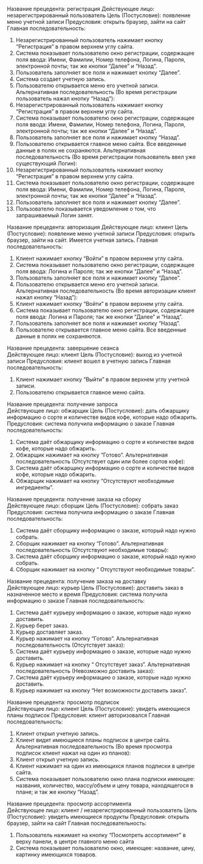 Название прецедента: регистрация 
Действующее лицо: незарегистрированный пользователь
Цель (Постусловие): появление меню учетной записи 
Предусловия: открыть браузер, зайти на сайт
Главная последовательность: 
1.	Незарегистрированный пользователь нажимает кнопку “Регистрация” в правом верхнем углу сайта.
2.	Система показывает пользователю окно регистрации, содержащее поля ввода: Имени, Фамилии, Номер телефона, Логина, Пароля, электронной почты; так же кнопки “Далее” и “Назад”.
3.	Пользователь заполняет все поля и нажимает кнопку “Далее”.
4.	Система создает учетную запись.
5.	 Пользователю открывается меню его учетной записи.
Альтернативная последовательность (Во время регистрации пользователь нажал кнопку “Назад”):
1.	Незарегистрированный пользователь нажимает кнопку “Регистрация” в правом верхнем углу сайта.
2.	Система показывает пользователю окно регистрации, содержащее поля ввода: Имени, Фамилии, Номер телефона, Логина, Пароля, электронной почты; так же кнопки “Далее” и “Назад”.
3.	Пользователь заполняет все поля и нажимает кнопку “Назад”.
4.	Пользователю открывается главное меню сайта. Все введенные данные в полях не сохраняются.
Альтернативная последовательность (Во время регистрации пользователь ввел уже существующий Логин): 
1.	Незарегистрированный пользователь нажимает кнопку “Регистрация” в правом верхнем углу сайта.
2.	Система показывает пользователю окно регистрации, содержащее поля ввода: Имени, Фамилии, Номер телефона, Логина, Пароля, электронной почты; так же кнопки “Далее” и “Назад”.
3.	Пользователь заполняет все поля и нажимает кнопку “Далее”.
4.	Пользователю показывается уведомление о том, что запрашиваемый Логин занят.






Название прецедента: авторизация 
Действующее лицо: клиент
Цель (Постусловие): появление меню учетной записи
Предусловия: открыть браузер, зайти на сайт. Имеется учетная запись.
Главная последовательность: 
1.	Клиент нажимает кнопку “Войти” в правом верхнем углу сайта.
2.	Система показывает пользователю окно регистрации, содержащее поля ввода: Логина и Пароля; так же кнопки “Далее” и “Назад”.
3.	Пользователь заполняет все поля и нажимает кнопку “Далее”.
4.	 Пользователю открывается меню его учетной записи.
Альтернативная последовательность (Во время авторизации клиент нажал кнопку “Назад”):
1.	Клиент нажимает кнопку “Войти” в правом верхнем углу сайта.
2.	Система показывает пользователю окно регистрации, содержащее поля ввода: Логина и Пароля; так же кнопки “Далее” и “Назад”.
3.	Пользователь заполняет все поля и нажимает кнопку “Назад”. 
4.	Пользователю открывается главное меню сайта. Все введенные данные в полях не сохраняются.





Название прецедента: завершение сеанса  
Действующее лицо: клиент
Цель (Постусловие): выход из учетной записи 
Предусловия: клиент вошел в учетную запись
Главная последовательность: 
1.	Клиент нажимает кнопку “Выйти” в правом верхнем углу учетной записи.
2.	Пользователю открывается главное меню сайта.



Название прецедента: получение запроса  
Действующее лицо: обжарщик
Цель (Постусловие): дать обжарщику информацию о сорте и количестве видов кофе, которые надо обжарить. 
Предусловия: система получила информацию о заказе
Главная последовательность: 
1.	Система даёт обжарщику информацию о сорте и количестве видов кофе, которые надо обжарить.
2.	Обжарщик нажимает на кнопку “Готово”.
Альтернативная последовательность (Отсутствует один или более сортов кофе):
1.	Система даёт обжарщику информацию о сорте и количестве видов кофе, которые надо обжарить.
2.	Обжарщик нажимает на кнопку “Отсутствуют необходимые ингредиенты”.



Название прецедента: получение заказа на сборку  
Действующее лицо: сборщик
Цель (Постусловие): собрать заказ 
Предусловия: система получила информацию о заказе
Главная последовательность: 
1.	Система даёт сборщику информацию о заказе, который надо нужно собрать.
2.	Сборщик нажимает на кнопку “Готово”.
Альтернативная последовательность (Отсутствуют необходимые товары):
1.	Система даёт сборщику информацию о заказе, который надо нужно собрать.
2.	Сборщик нажимает на кнопку “ Отсутствуют необходимые товары”.





Название прецедента: получение заказа на доставку  
Действующее лицо: курьер
Цель (Постусловие): доставить заказ в назначенное место и время 
Предусловия: система получила информацию о заказе
Главная последовательность: 
1.	Система даёт курьеру информацию о заказе, которые надо нужно доставить.
2.	Курьер берет заказ.
3.	Курьер доставляет заказ.
4.	Курьер нажимает на кнопку “Готово”.
Альтернативная последовательность (Отсутствует заказ):
1.	Система даёт курьеру информацию о заказе, которые надо нужно доставить.
2.	Курьер нажимает на кнопку “ Отсутствует заказ”.
Альтернативная последовательность (Невозможно доставить заказ):
1.	Система даёт курьеру информацию о заказе, которые надо нужно доставить.
2.	Курьер нажимает на кнопку “Нет возможности доставить заказ”.


Название прецедента: просмотр подписок  
Действующее лицо: клиент
Цель (Постусловие): увидеть имеющиеся планы подписок
Предусловия: клиент авторизовался
Главная последовательность: 
1.	Клиент открыл учетную запись.
2.	Клиент видит имеющиеся планы подписок в центре сайта. 
Альтернативная последовательность (Во время просмотра подписок клиент нажал на один из планов):
1.	Клиент открыл учетную запись.
2.	Клиент нажимает на один из имеющихся планов подписки в центре сайта.
3.	Система показывает пользователю окно плана подписки имеющее: названия, количество, массу/объем и цену товара, находящегося в плане; и так же кнопку “Назад”.

Название прецедента: просмотр ассортимента  
Действующее лицо: клиент / незарегистрированный пользователь
Цель (Постусловие): увидеть имеющиеся продукты
Предусловия: открыть браузер, зайти на сайт
Главная последовательность: 
1.	Пользователь нажимает на кнопку “Посмотреть ассортимент” в верху панели, в центре главного меню сайта
2.	Система показывает пользователю окно, имеющее: название, цену, картинку имеющихся товаров.
